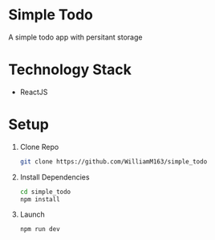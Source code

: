 # Simple Todo
A simple todo app with persitant storage

# Technology Stack
- ReactJS

# Setup
1. Clone Repo
    ```bash
    git clone https://github.com/WilliamM163/simple_todo
    ```
2. Install Dependencies
    ```bash
    cd simple_todo
    npm install
    ```
3. Launch
    ```bash
    npm run dev
    ```
